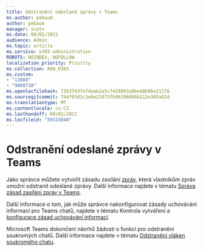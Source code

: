 ```yaml
---
title: Odstranění odeslané zprávy v Teams
ms.author: pebaum
author: pebaum
manager: scotv
ms.date: 09/02/2021
audience: Admin
ms.topic: article
ms.service: o365-administration
ROBOTS: NOINDEX, NOFOLLOW
localization_priority: Priority
ms.collection: Adm_O365
ms.custom:
- "13808"
- "9000738"
ms.openlocfilehash: 72b37437e7deab2a5c7428903a8be40b9be21176
ms.sourcegitcommit: 744f03d1c3e6e22975fb96396686b112e385a82d
ms.translationtype: MT
ms.contentlocale: cs-CZ
ms.lasthandoff: 09/02/2021
ms.locfileid: "59315848"
---
```

# <a name="delete-a-sent-message-in-teams"></a>Odstranění odeslané zprávy v Teams

Jako správce můžete vytvořit zásadu zasílání [zpráv,](https://admin.teams.microsoft.com/policies/messaging) která vlastníkům zpráv umožní odstranit odeslané zprávy. Další informace najdete v tématu [Správa zásad zasílání zpráv v Teams](https://docs.microsoft.com/microsoftteams/messaging-policies-in-teams).

Další informace o tom, jak může správce nakonfigurovat zásady uchovávání informací pro Teams chatů, najdete v tématu Kontrola vytváření a [konfigurace zásad uchovávání informací](https://docs.microsoft.com/microsoft-365/compliance/create-retention-policies). 

Microsoft Teams dokončení návrhů žádosti o funkci pro odstranění soukromých chatů. Další informace najdete v tématu [Odstranění vláken soukromého chatu](https://microsoftteams.uservoice.com/forums/555103-public/suggestions/33535006-delete-private-chat-threads).